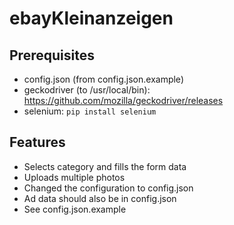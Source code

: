 # ebayKleinanzeigen

## Prerequisites

* config.json (from config.json.example)
* geckodriver (to /usr/local/bin): https://github.com/mozilla/geckodriver/releases
* selenium: ```pip install selenium```

## Features

- Selects category and fills the form data
- Uploads multiple photos
- Changed the configuration to config.json
- Ad data should also be in config.json
- See config.json.example

